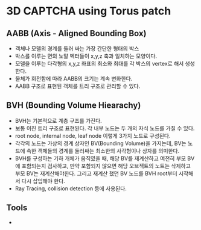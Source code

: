 # 3D CAPTCHA using Torus patch

## AABB (Axis - Aligned Bounding Box)
* 객체나 모델의 경계를 둘러 싸는 가장 간단한 형태의 박스
* 박스를 이루는 면의 노말 벡터들이 x,y,z 축과 일치하는 모양이다.
* 모델을 이루는 다각형의 x,y,z 좌표의 최소와 최대를 각 박스의 vertex로 해서 생성한다.
* 물체가 회전함에 따라 AABB의 크기는 계속 변화한다.
* AABB 구조로 표현된 객체를 트리 구조로 관리할 수 있다.

## BVH (Bounding Volume Hiearachy)
* BVH는 기본적으로 계층 구조를 가진다.
* 보통 이진 트리 구조로 표현된다. 각 내부 노드는 두 개의 자식 노드를 가질 수 있다. 
* root node, internal node, leaf node 이렇게 3가지 노드로 구성된다.
* 각각의 노드는 가상의 경계 상자인 BV(Bounding Volume)을 가지는데, BV는 노드에 속한 객체들의 경계를 둘러싸는 최소한의 사각형이나 상자를 의미한다.
* BVH를 구성하는 기하 개체가 움직였을 때, 해당 BV를 재계산하고 여전히 부모 BV에 포함되는지 검사하고, 만약 포함되지 않으면 해당 오브젝트의 노트는 삭제하고 부모 BV는 재계산해야한다. 그리고 재계산 했던 BV 노드를 BVH root부터 시작해서 다시 삽입해야 한다.
* Ray Tracing, collision detection 등에 사용된다.

## Tools
* 





